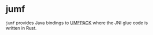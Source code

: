 # jumf
`jumf` provides Java bindings to [UMFPACK](https://en.wikipedia.org/wiki/UMFPACK)
where the JNI glue code is written in Rust.

